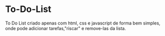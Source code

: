 # To-Do-List
To Do List criado apenas com html, css e javascript de forma bem simples, onde pode adicionar tarefas,"riscar" e remove-las da lista.
